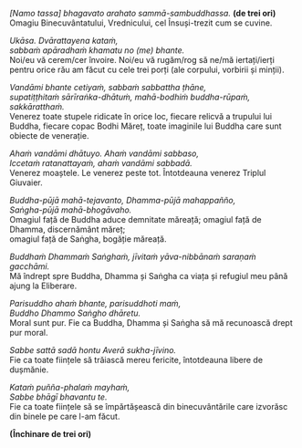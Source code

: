 *[Namo tassa] bhagavato arahato sammā-sambuddhassa.* **(de trei ori)**  
Omagiu Binecuvântatului, Vrednicului, cel Însuși-trezit cum se cuvine.  

*Ukāsa. Dvārattayena kataṁ,*  
*sabbaṁ apāradhaṁ khamatu no (me) bhante.*  
Noi/eu vă cerem/cer învoire. Noi/eu vă rugăm/rog să ne/mă iertați/ierți pentru orice rău am făcut cu cele trei porți (ale corpului, vorbirii și minții).  

*Vandāmi bhante cetiyaṁ, sabbaṁ sabbattha ṭhāne,*  
*supatiṭṭhitaṁ sārīraṅka-dhātuṁ, mahā-bodhiṁ buddha-rūpaṁ, sakkāratthaṁ.*  
Venerez toate stupele ridicate în orice loc, fiecare relicvă a trupului lui Buddha, fiecare copac Bodhi Măreț, toate imaginile lui Buddha care sunt obiecte de venerație.  

*Ahaṁ vandāmi dhātuyo. Ahaṁ vandāmi sabbaso,*  
*Iccetaṁ ratanattayaṁ, ahaṁ vandāmi sabbadā.*  
Venerez moaștele. Le venerez peste tot. Întotdeauna venerez Triplul Giuvaier.  

*Buddha-pūjā mahā-tejavanto, Dhamma-pūjā mahappañño,*  
*Saṅgha-pūjā mahā-bhogāvaho.*  
Omagiul față de Buddha aduce demnitate măreață; omagiul față de Dhamma, discernământ măreț;  
omagiul față de Saṅgha, bogăție măreață.  

*Buddhaṁ Dhammaṁ Saṅghaṁ,*
*jīvitaṁ yāva-nibbānaṁ saraṇaṁ gacchāmi.*  
Mă îndrept spre Buddha, Dhamma și Saṅgha ca viața și refugiul meu până ajung la Eliberare.  

*Parisuddho ahaṁ bhante, parisuddhoti maṁ,*  
*Buddho Dhammo Saṅgho dhāretu.*  
Moral sunt pur. Fie ca Buddha, Dhamma și Saṅgha să mă recunoască drept pur moral.  

*Sabbe sattā sadā hontu     Averā sukha-jīvino.*  
Fie ca toate ființele să trăiască mereu fericite, întotdeauna libere de dușmănie.  

*Kataṁ puñña-phalaṁ mayhaṁ,*  
*Sabbe bhāgī bhavantu te.*  
Fie ca toate ființele să se împărtășească din binecuvântările care izvorăsc din binele pe care l-am făcut.  

**(Închinare de trei ori)**
